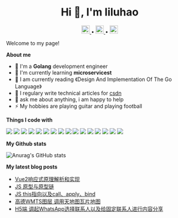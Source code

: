 <h1 align="center">Hi 👋, I'm liluhao</h1>

<p align="center">
	<a href="https://github.com/liluhao">
	  <img alt="liluhao's github" width="22px" src="https://github.com/peterthehan/peterthehan/blob/main/assets/github.svg" />
	</a> • 
	<a href="https://twitter.com/LKey83413558">
	  <img alt="liluhao's Twitter" width="22px" src="https://raw.githubusercontent.com/peterthehan/peterthehan/master/assets/twitter.svg" />
	</a> •  
	<a href="https://www.facebook.com/luhao.li.5">
	  <img alt="liluhao's LinkedIN" width="22px" src="http://www.w3.org/2000/svg" />
	</a>
</p>



Welcome to my page!

**About me**

- 🔭 I'm a **Golang** development engineer 
- 🌱 I'm currently learning **microservicest**  
- 📖 I am currently reading 《Design And Implementation Of The Go Language》
- 📝 I regulary write technical articles for <a href="https://blog.csdn.net/weixin_52690231">csdn</a>
- 💬 ask me about anything, i am happy to help
- ⚡ My hobbies are playing guitar and playing football

**Things I code with**

<p>
	<img src="https://img.shields.io/badge/-HTML5-%23E44D27?style=for-the-badge&logo=html5&logoColor=ffffff"/>
	<img src="https://img.shields.io/badge/-CSS3-%231572B6?style=for-the-badge&logo=css3"/>
	<img src="https://img.shields.io/badge/-JavaScript-%23F7DF1C?style=for-the-badge&logo=javascript&logoColor=000000&labelColor=%23F7DF1C&color=%23FFCE5A"/>	
	<img src="https://img.shields.io/badge/jquery-%230769AD.svg?style=for-the-badge&logo=jquery&logoColor=white"/>	
	<img src="https://img.shields.io/badge/-Vue.js-%232c3e50?style=for-the-badge&logo=vuedotjs"/>	
	<img src="https://img.shields.io/badge/webpack-%238DD6F9.svg?style=for-the-badge&logo=webpack&logoColor=black"/>	
	<img src="https://img.shields.io/badge/NPM-%23000000.svg?style=for-the-badge&logo=npm&logoColor=white"/>	
    <img src="https://img.shields.io/badge/-TypeScript-007ACC?style=for-the-badge&logo=typescript&logoColor=white"/>
    <img src="https://img.shields.io/badge/node.js-6DA55F?style=for-the-badge&logo=node.js&logoColor=white"/>
    <img src="https://img.shields.io/badge/less-2B4C80?style=for-the-badge&logo=less&logoColor=white"/>
    <img src="https://img.shields.io/badge/SASS-hotpink.svg?style=for-the-badge&logo=SASS&logoColor=white"/>
    <img src="https://img.shields.io/badge/-Git-%23F05032?style=for-the-badge&logo=git&logoColor=%23ffffff"/>    
    <img src="https://img.shields.io/badge/mysql-%2300f.svg?style=for-the-badge&logo=mysql&logoColor=white"/>    
    <img src="https://img.shields.io/badge/Visual%20Studio%20Code-0078d7.svg?style=for-the-badge&logo=visual-studio-code&logoColor=white"/>    
    <img src="https://img.shields.io/badge/figma-%23F24E1E.svg?style=for-the-badge&logo=figma&logoColor=white"/>
    <img src="https://img.shields.io/badge/adobephotoshop-%2331A8FF.svg?style=for-the-badge&logo=adobephotoshop&logoColor=white"/>
</p>


**My Github stats**

![Anurag's GitHub stats](https://github-readme-stats.vercel.app/api?username=MissyPeng&theme=radical&bg_color=bg_color=30,e96443,904e95&title_color=fff&text_color=fff)

**My latest blog posts**

- [Vue2响应式原理解析和实现](https://blog.csdn.net/Superman_peng/article/details/120478138?spm=1001.2014.3001.5501)
- [JS 原型与原型链](https://blog.csdn.net/Superman_peng/article/details/119079065?spm=1001.2014.3001.5501)
- [JS this指向以及call、apply、bind](https://blog.csdn.net/Superman_peng/article/details/119282205?spm=1001.2014.3001.5501)
- [高德WMTS图层 调用天地图瓦片地图](https://blog.csdn.net/Superman_peng/article/details/119654066?spm=1001.2014.3001.5501)
- [H5端 调起WhatsApp选择联系人以及给固定联系人进行内容分享](https://blog.csdn.net/Superman_peng/article/details/118269920?spm=1001.2014.3001.5501)
